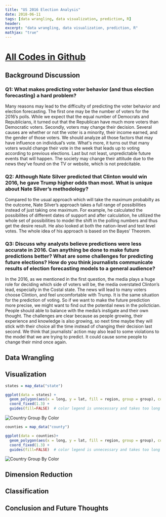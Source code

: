 ```yaml
---
title: "US 2016 Election Analysis"
date: 2018-06-11
tags: [data wrangling, data visualization, prediction, R]
header:
excerpt: "data wrangling, data visualization, prediction, R"
mathjax: "true"
---
```

# [All Codes in Github](https://github.com/Mubai-Liu/US-2016-Election)
## Background Discussion

### Q1: What makes predicting voter behavior (and thus election forecasting) a hard problem?

Many reasons may lead to the difficulty of predicting the voter behavior and election forecasting. The first one may be the number of voters for the
2016’s polls. While we expect that the equal number of Democrats and Republicians, it turned out that the Republican have much more voters than Democratic voters. Secondly, voters may change their decision. Several causes are whether or not the voter is a minority, their income earned, and the gender of those voters. We should analyze all those factors that may have influence on individual’s vote. What's more, it turns out that
many voters would change their vote in the week that leads up to voting according to previous elections. Last but not least, unpredictable future events that will happen. The society may change their attitude due to the news they’ve found on the TV or website, which is not predcitable.

### Q2: Although Nate Silver predicted that Clinton would win 2016, he gave Trump higher odds than most. What is unique about Nate Silver’s methodology?

Compared to the usual approach which will take the maximum probabilty as the outcome, Nate Silver’s approach takes a full range of possibilities
instead of just taking one maximum. For example, he calculated the possibilites of different dates of support and after calculation, he utilized the whole set of possibilities to model the shift in the polling numbers and thus get the desire result. He also looked at both the nation-level and test level votes. The whole idea of his approach is based on the Bayes’ Theorem.

### Q3: Discuss why analysts believe predictions were less accurate in 2016. Can anything be done to make future predictions better? What are some challenges for predicting future elections? How do you think journalists communicate results of election forecasting models to a general audience?

In the 2016, as we mentioned in the first question, the media plays a huge role for deciding which side of voters will be, the media overstated
Clinton’s lead, especially in the Costal state. The news will lead to many voters choose Clintion, and feel uncomfortable with Trump. It is the same
situation for the prediction of voting. So if we want to make the future prediction more precise, we might want to find out the potential news in the
polictician. People should able to balance with the media’s instigate and their own thought. The challenges are clear because as people growing,
their experience and knowledge is also growing, so next time maybe they will stick with their choice all the time instead of changing their decision
last second. We think that journalists’ action may also lead to some violations to the model that we are trying to predict. It could cause some people to change their mind once again.

## Data Wrangling


## Visualization


```r
states = map_data("state")

ggplot(data = states) + 
  geom_polygon(aes(x = long, y = lat, fill = region, group = group), color = "white") + 
  coord_fixed(1.3) +
  guides(fill=FALSE)  # color legend is unnecessary and takes too long
```
<img src="{{ site.url}}{{site.baseurl}}/images/USelection/Country.png"
alt="Country Group By Color">



```r
counties = map_data("county")

ggplot(data = counties)+
  geom_polygon(aes(x = long, y = lat, fill = region, group = group), color = "white") + 
  coord_fixed(1.3) +
  guides(fill=FALSE)  # color legend is unnecessary and takes too long
```

<img src="{{ site.url}}{{site.baseurl}}/images/USelection/County.png"
alt="Country Group By Color">

## Dimension Reduction

## Classification

## Conclusion and Future Thoughts

